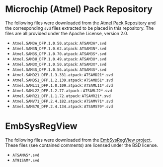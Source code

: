 Microchip (Atmel) Pack Repository
=================================

The following files were downloaded from the [Atmel Pack
Repository](http://packs.download.atmel.com/) and the corresponding `svd` files
extracted to be placed in this repository. The files are all provided under the
Apache License, version 2.0.

* `Atmel.SAM3A_DFP.1.0.50.atpack`: `ATSAM3A*.svd`
* `Atmel.SAM3N_DFP.1.0.62.atpack`: `ATSAM3N*.svd`
* `Atmel.SAM3S_DFP.1.0.70.atpack`: `ATSAM3S*.svd`
* `Atmel.SAM3U_DFP.1.0.49.atpack`: `ATSAM3U*.svd`
* `Atmel.SAM3X_DFP.1.0.50.atpack`: `ATSAM3X*.svd`
* `Atmel.SAM4S_DFP.1.0.56.atpack`: `ATSAM4S*.svd`
* `Atmel.SAMD21_DFP.1.3.331.atpack`: `ATSAMD21*.svd`
* `Atmel.SAMD51_DFP.1.2.139.atpack`: `ATSAMD51*.svd`
* `Atmel.SAML11_DFP.1.0.109.atpack`: `ATSAML11*.svd`
* `Atmel.SAML22_DFP.1.2.77.atpack` : `ATSAML22*.svd`
* `Atmel.SAMR21_DFP.1.1.72.atpack`: `ATSAMR21*.svd`
* `Atmel.SAMV71_DFP.2.4.182.atpack`: `ATSAMV71*.svd`
* `Atmel.SAMS70_DFP.2.4.134.atpack`: `ATSAMS70*.svd`

EmbSysRegView
=============

The following files were downloaded from the [EmbSysRegView
project](http://embsysregview.sourceforge.net/). These files (see contained
comments) are licensed under the BSD license.

* `ATSAMA5*.svd`
* `AT91SAM*.svd`
